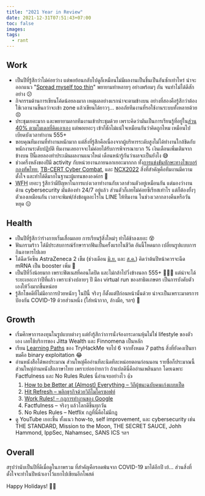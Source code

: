 ```yaml
---
title: "2021 Year in Review"
date: 2021-12-31T07:51:43+07:00
toc: false
images:
tags:
  - rant
---
```


## Work
* เป็นปีที่รู้สึกว่าไม่ค่อยว่าง แต่พอย้อนกลับไปดูก็เหมือนไม่มีผลงานเป็นชิ้นเป็นอันซักเท่าไหร่ น่าจะออกแนว "[Spread myself too thin](/posts/got-inspired/)" พยายามทำหลายๆ อย่างพร้อมๆ กัน จนทำไม่ได้ดีสักอย่าง 😕
* กิจกรรมด้านการเขียนโค้ดน้อยลงมาก เหตุผลอย่างแรกน่าจะตามข้างบน อย่างที่สองคือรู้สึกว่าต้องใช้เวลานานขึ้นกว่าจะเข้า zone แล้วเขียนได้ยาวๆ... ขออภัยทีมงานที่รอใช้งานระบบทั้งหลายด้วย 😣
* ประชุมเยอะมาก และพยายามลากทีมงานเข้าประชุมด้วย เพราะคิดว่ามันเป็นการเรียนรู้ที่อยู่ใน[ส่วน 40% ตามโมเดลที่คิดเอาเอง](/posts/20-40-40-model/) แต่พอเยอะๆ เข้าก็ชักไม่แน่ใจเหมือนกันว่าคิดถูกไหม เหมือนไปเบียดบังเวลาทำงาน 555+
* ขอบคุณทีมงานที่ทำงานหนักมาก แต่สิ่งที่รู้สึกคือเนื่องจากผู้บริหารระดับสูงไม่ได้ทำงานใกล้ชิดกับพนักงานระดับปฏิบัติ ทีมงานเลยอาจจะไม่ค่อยได้รับการพิจารณาบวก % เงินเดือนเพิ่มเติมจากข้างบน ปีนี้เลยลองทำประเมินผลงานแนวใหม่ เดือนหน้ารู้กันว่าผลจะเป็นยังไง 😅
* ช่วงครึ่งหลังของปีมี activity กับหน่วยงานภายนอกเยอะมากกก ทั้ง[การแข่งขันทักษะทางไซเบอร์ กองทัพไทย](/posts/2021-rtarf-cyber-security-contest/), [TB-CERT Cyber Combat](/posts/tb-cert-cyber-combat-2021/), และ [NCX2022](/posts/ncx2022/) สิ่งที่สำคัญคือทีมงานมีความตั้งใจ และทำได้ดีมากในฐานะผู้แทนขององค์กร 🎉
* <abbr title="Work From Home">WFH</abbr> เยอะๆ รู้สึกว่ามีปัญหาในการแบ่งเวลาทำงานกับเวลาส่วนตัวอยู่เหมือนกัน แต่มองว่างานด้าน cybersecurity มันต้องทำ 24/7 อยู่แล้ว ส่วนตัวก็เลยไม่ค่อยซีเรียสเท่าไร แต่ก็ต้องยั้งๆ ตัวเองเหมือนกัน เวลาจะพิมพ์/ส่งข้อมูลอะไรใน LINE ให้ทีมงาน ในช่วงเวลากลางคืนหรือวันหยุด 😑

## Health
* เป็นปีที่รู้สึกว่าร่างกายเริ่มเสื่อมถอย การเรียนรู้สิ่งใหม่ๆ ทำได้ช้าลงเยอะ 😵
* ฟันกรามร้าว ได้มีประสบการณ์รักษารากฟันเป็นครั้งแรกในชีวิต อันนี้โหดมาก เปลี่ยนรูปแบบการกินอาหารไปเลย
* ได้ฉีดวัคซีน AstraZeneca 2 เข็ม (ช่วงเดือน [มิ.ย.](/posts/im-semi-vaccinated/) และ [ส.ค.](/posts/im-fully-vaccinated/)) คิดว่าต้นปีหน้าควรจะฉีด mRNA เป็น booster เพิ่ม 💉
* เป็นปีที่วิ่งน้อยมาก เพราะฟิตเนสที่คอนโดปิด และไม่กล้าไปวิ่งข้างนอก 555+ 🏃‍♂️💨 แต่น่าจะได้ระยะเยอะกว่าปีที่แล้ว เพราะช่วงปลายๆ ปี มีลง virtual run ของสาธิตเกษตร เป็นการบังคับตัวเองให้วิ่งมากขึ้นหน่อย
* รู้สึกโชคดีที่ไม่มีอาการป่วยหนักๆ ในปีนี้ จริงๆ ก็ตั้งแต่ปีก่อนหน้านั้นด้วย น่าจะเป็นเพราะมาตรการป้องกัน COVID-19 ด้วยส่วนหนึ่ง (ใส่หน้ากาก, ล้างมือ, ฯลฯ) 🦠

## Growth
* เริ่มศึกษาการลงทุนในรูปแบบต่างๆ แต่ยังรู้สึกว่าการนั่งจ้องกระดานหุ้นไม่ใช่ lifestyle ของตัวเอง เลยใช้บริการของ Jitta Wealth และ Finnomena เป็นหลัก
* เรียน [Learning Paths](https://tryhackme.com/paths) ของ TryHackMe จบไป 6 จากทั้งหมด 7 paths สิ่งที่ยังคงเป็นยาขมคือ binary exploitation 😂
* อ่านหนังสือได้พอประมาณ ส่วนใหญ่คืออ่านทีละนิดทีละหน่อยตอนก่อนนอน รายชื่อก็ประมาณนี้ ส่วนใหญ่อ่านหนังสือภาษาไทย เพราะย่อยง่ายกว่า ถ้าแปลดีนี่คืออ่านเพลินมาก โดยเฉพาะ Factfulness และ No Rules Rules นี่อ่านจบอย่างไว 👍
    1. [How to be Better at (Almost) Everything – วิถีผู้ชนะฉบับคนเก่งแบบเป็ด](/posts/cybersecurity-duck/)
    2. [Hit Refresh – พลิกธุรกิจด้วยวิถีไมโครซอฟท์](/posts/hit-refresh/)
    3. [Work Rules! – กฎการทำงานของ Google](/posts/work-rules/)
    4. Factfulness – จริงๆ แล้วโลกดีขึ้นทุกวัน
    5. No Rules Rules – Netflix กฎที่นี่คือไม่มีกฎ
* ดู YouTube เยอะขึ้น ทั้งแนว how-to, self improvement, และ cybersecurity เช่น THE STANDARD, Mission to the Moon, THE SECRET SAUCE, Johh Hammond, IppSec, Nahamsec, SANS ICS ฯลฯ

## Overall
สรุปว่านับเป็นปีที่ดีเมื่อดูในภาพรวม ที่สำคัญคือรอดพ้นจาก COVID-19 มาได้อีกปี เย้... ส่วนสิ่งที่ตั้งใจจะทำในปีหน้าเอาไว้แยกไปเขียนอีกโพสต์

Happy Holidays! 🎄🎁
